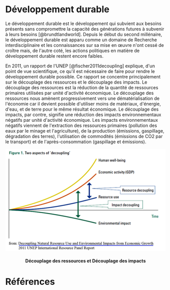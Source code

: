 # Développement durable

Le développement durable est le développement qui subvient aux besoins présents sans compromettre la capacité des générations futures à subvenir à leurs besoins [@brundtlandworld].
Depuis le début du second millénaire, le développement durable est apparu comme un domaine de Recherche interdisciplinaire et les connaissances sur sa mise en œuvre n'ont cessé de croître mais, de l'autre coté, les actions politiques en matière de développement durable restent encore faibles.

En 2011, un rapport de l'UNEP [@fischer2011decoupling] explique, d'un point de vue scientifique, ce qu'il est nécessaire de faire pour rendre le développement durable possible.
Ce rapport se concentre principalement sur le découplage des ressources et le découplage des impacts. Le découplage des ressources est la réduction de la quantité de ressources primaires utilisées par unité d'activité économique. Le découplage des ressources nous amènent progressivement vers une dématérialisation de l'économie car il devient possible d'utiliser moins de matériaux, d'énergie, d'eau, et de terre pour le même résultat économique.
Le découplage des impacts, par contre, signifie une réduction des impacts environnementaux négatifs par unité d'activité économique. Les impacts environnementaux négatifs viennent de l'extraction des ressources primaires (pollution des eaux par le minage et l'agriculture), de la production (émissions, gaspillage, dégradation des terres), l'utilisation de commodités (émissions de CO2 par le transport) et de l'après-consommation (gaspillage et émissions).

<img src="images/developpementdurable.jpg" alt="developpementdurable.jpg">

<h4 style="text-align:center">
Découplage des ressources et Découplage des impacts
</h4>

# Références